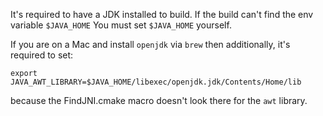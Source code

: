 
It's required to have a JDK installed to build.
If the build can't find the env variable `$JAVA_HOME` You must set `$JAVA_HOME` yourself.

If you are on a Mac and install `openjdk` via `brew` then additionally, it's required to set:
```
export JAVA_AWT_LIBRARY=$JAVA_HOME/libexec/openjdk.jdk/Contents/Home/lib
```
because the FindJNI.cmake macro doesn't look there for the `awt` library.

